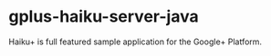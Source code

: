 gplus-haiku-server-java
=======================

Haiku+ is full featured sample application for the Google+ Platform.
